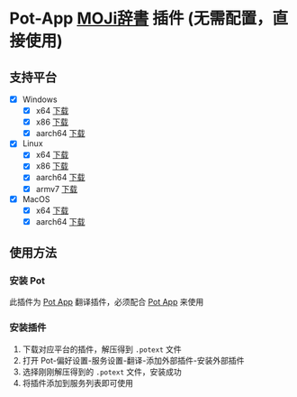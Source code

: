 # Pot-App [MOJi辞書](https://www.mojidict.com/) 插件 (无需配置，直接使用)

## 支持平台

- [x] Windows
  - [x] x64 [下载](https://gh.pylogmon.com/https://github.com/TechDecryptor/pot-app-translate-plugin-moji_dict/releases/latest/download/x86_64-pc-windows-msvc.zip)
  - [x] x86 [下载](https://gh.pylogmon.com/https://github.com/TechDecryptor/pot-app-translate-plugin-moji_dict/releases/latest/download/i686-pc-windows-msvc.zip)
  - [x] aarch64 [下载](https://gh.pylogmon.com/https://github.com/TechDecryptor/pot-app-translate-plugin-moji_dict/releases/latest/download/aarch64-pc-windows-msvc.zip)
- [x] Linux
  - [x] x64 [下载](https://gh.pylogmon.com/https://github.com/TechDecryptor/pot-app-translate-plugin-moji_dict/releases/latest/download/x86_64-unknown-linux-gnu.zip)
  - [x] x86 [下载](https://gh.pylogmon.com/https://github.com/TechDecryptor/pot-app-translate-plugin-moji_dict/releases/latest/download/i686-unknown-linux-gnu.zip)
  - [x] aarch64 [下载](https://gh.pylogmon.com/https://github.com/TechDecryptor/pot-app-translate-plugin-moji_dict/releases/latest/download/aarch64-unknown-linux-gnu.zip)
  - [x] armv7 [下载](https://gh.pylogmon.com/https://github.com/TechDecryptor/pot-app-translate-plugin-moji_dict/releases/latest/download/armv7-unknown-linux-gnueabihf.zip)
- [x] MacOS
  - [x] x64 [下载](https://gh.pylogmon.com/https://github.com/TechDecryptor/pot-app-translate-plugin-moji_dict/releases/latest/download/x86_64-apple-darwin.zip)
  - [x] aarch64 [下载](https://gh.pylogmon.com/https://github.com/TechDecryptor/pot-app-translate-plugin-moji_dict/releases/latest/download/aarch64-apple-darwin.zip)

## 使用方法

### 安装 Pot

此插件为 [Pot App](https://github.com/pot-app/pot-desktop) 翻译插件，必须配合 [Pot App](https://github.com/pot-app/pot-desktop) 来使用

### 安装插件

1. 下载对应平台的插件，解压得到 `.potext` 文件
2. 打开 Pot-偏好设置-服务设置-翻译-添加外部插件-安装外部插件
3. 选择刚刚解压得到的 `.potext` 文件，安装成功
4. 将插件添加到服务列表即可使用
